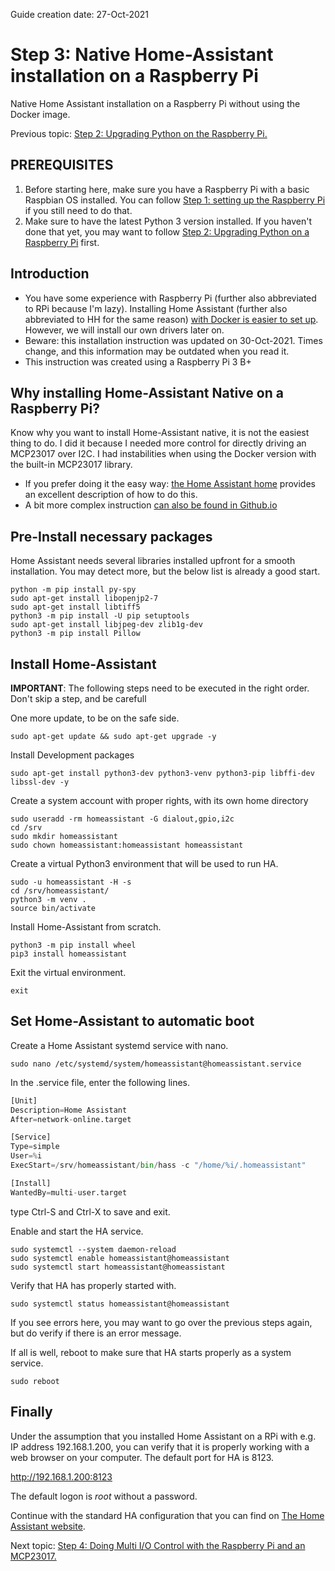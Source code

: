 Guide creation date: 27-Oct-2021 
# Step 3: Native Home-Assistant installation on a Raspberry Pi
Native Home Assistant installation on a Raspberry Pi without using the Docker image.

Previous topic: [Step 2: Upgrading Python on the Raspberry Pi.](https://github.com/JurgenVanGorp/Step2-Upgrading-Python-on-a-Raspberry-Pi)

## PREREQUISITES

1. Before starting here, make sure you have a Raspberry Pi with a basic Raspbian OS installed. You can follow [Step 1: setting up the Raspberry Pi](https://github.com/JurgenVanGorp/Step1-Setting-up-the-Raspberry-Pi) if you still need to do that.
2. Make sure to have the latest Python 3 version installed. If you haven't done that yet, you may want to follow [Step 2: Upgrading Python on a Raspberry Pi](https://github.com/JurgenVanGorp/Step2-Upgrading-Python-on-a-Raspberry-Pi) first.

## Introduction

* You have some experience with Raspberry Pi (further also abbreviated to RPi because I'm lazy). Installing Home Assistant (further also abbreviated to HH for the same reason) [with Docker is easier to set up](https://www.home-assistant.io/installation/raspberrypi/). However, we will install our own drivers later on.
* Beware: this installation instruction was updated on 30-Oct-2021. Times change, and this information may be outdated when you read it.
* This instruction was created using a Raspberry Pi 3 B+

## Why installing Home-Assistant Native on a Raspberry Pi?

Know why you want to install Home-Assistant native, it is not the easiest thing to do. I did it because I needed more control for directly driving an MCP23017 over I2C. I had instabilities when using the Docker version with the built-in MCP23017 library.
* If you prefer doing it the easy way: [the Home Assistant home](https://www.home-assistant.io/installation "The one and only Home Assistant") provides an excellent description of how to do this.
* A bit more complex instruction [can also be found in Github.io](https://sensorsiot.github.io/IOTstack/Containers/Home-Assistant/)

## Pre-Install necessary packages

Home Assistant needs several libraries installed upfront for a smooth installation. You may detect more, but the below list is already a good start.

```
python -m pip install py-spy
sudo apt-get install libopenjp2-7
sudo apt-get install libtiff5
python3 -m pip install -U pip setuptools
sudo apt-get install libjpeg-dev zlib1g-dev
python3 -m pip install Pillow
```

## Install Home-Assistant

**IMPORTANT**: The following steps need to be executed in the right order. Don't skip a step, and be carefull

One more update, to be on the safe side.

```
sudo apt-get update && sudo apt-get upgrade -y
```

Install Development packages

```
sudo apt-get install python3-dev python3-venv python3-pip libffi-dev libssl-dev -y
```

Create a system account with proper rights, with its own home directory

```
sudo useradd -rm homeassistant -G dialout,gpio,i2c
cd /srv
sudo mkdir homeassistant
sudo chown homeassistant:homeassistant homeassistant
```

Create a virtual Python3 environment that will be used to run HA.

```
sudo -u homeassistant -H -s
cd /srv/homeassistant/
python3 -m venv .
source bin/activate
```

Install Home-Assistant from scratch.

```
python3 -m pip install wheel
pip3 install homeassistant
```

Exit the virtual environment.

```
exit
```

## Set Home-Assistant to automatic boot

Create a Home Assistant systemd service with nano.

```
sudo nano /etc/systemd/system/homeassistant@homeassistant.service
```

In the .service file, enter the following lines.

```python
[Unit]
Description=Home Assistant
After=network-online.target

[Service]
Type=simple
User=%i
ExecStart=/srv/homeassistant/bin/hass -c "/home/%i/.homeassistant"

[Install]
WantedBy=multi-user.target
```

type Ctrl-S and Ctrl-X to save and exit.

Enable and start the HA service.

```
sudo systemctl --system daemon-reload
sudo systemctl enable homeassistant@homeassistant
sudo systemctl start homeassistant@homeassistant
```

Verify that HA has properly started with.

```
sudo systemctl status homeassistant@homeassistant
```

If you see errors here, you may want to go over the previous steps again, but do verify if there is an error message.

If all is well, reboot to make sure that HA starts properly as a system service.

```
sudo reboot
```

## Finally

Under the assumption that you installed Home Assistant on a RPi with e.g. IP address 192.168.1.200, you can verify that it is properly working with a web browser on your computer. The default port for HA is 8123.

http://192.168.1.200:8123

The default logon is *root* without a password.

Continue with the standard HA configuration that you can find on [The Home Assistant website](https://www.home-assistant.io/docs/configuration/).

Next topic: [Step 4: Doing Multi I/O Control with the Raspberry Pi and an MCP23017.](https://github.com/JurgenVanGorp/Step4-MCP23017-multi-IO-control-on-a-Raspberry-Pi-with-I2C)

